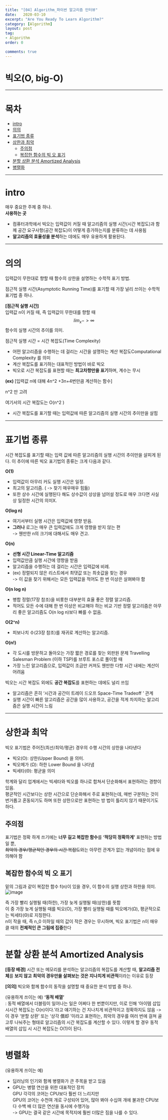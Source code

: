 ```yaml
---
title: "[04] Algorithm_파이썬 알고리즘 인터뷰"
date:   2020-03-10
excerpt: "Are You Ready To Learn Algorithm?"
category: [Algorithm]
layout: post
tag:
- Algorithm
order: 0

comments: true
---
```


# 빅오(O, big-O)

---

# 목차

- [intro](#intro)
- [의의](#의의)
- [표기법 종류](#표기법-종류)
- [상한과 최악](#상한과-최악)
  * [주의점](#주의점)
  * [복잡한 함수의 빅 오 표기](#복잡한-함수의-빅-오-표기)
- [분할 상환 분석 Amortized Analysis](#분할-상환-분석-amortized-analysis)
- [병렬화](#병렬화)



---


# intro

매우 중요한 주제 중 하나.  
**사용하는 곳**  
* 컴퓨터과학에서 빅오는 입력값이 커질 때 알고리즘의 실행 시간(시간 복잡도)과 함께 공간 요구사항(공간 복잡도)이 어떻게 증가하는지를 분류하는 데 사용됨
* **알고리즘의 효율성을 분석**하는 데에도 매우 유용하게 활용된다.

---

# 의의

입력값이 무한대로 향할 때 함수의 상한을 설명하는 수학적 표기 방법. 

점근적 실행 시간(Asymptotic Running Time)를 표기할 때 가장 널리 쓰이는 수학적 표기법 중 하나. 

**[점근적 실행 시간]**  
입력값 n이 커질 때, 즉 입력값이 무한대를 향할 때 $$lim_x->∞$$ 함수의 실행 시간의 추이를 의미. 

점근적 실행 시간 = 시간 복잡도(Time Complexity)  
* 어떤 알고리즘을 수행하는 데 걸리는 시간을 설명하는 계산 복잡도Computational Complexity 를 의미  
* 계산 복잡도를 표기하는 대표적인 방법이 바로 빅오  
* 빅오로 시간 복잡도를 표현할 때는 **최고차항만을 표기**하며, 계수는 무시  

**(ex)**
[입력값 n에 대해 4n^2 +3n+4번만큼 계산하는 함수]

n^2 만 고려

여기서의 시간 복잡도는 O(n^2 )

* 시간 복잡도를 표기할 때는 입력값에 따른 알고리즘의 실행 시간의 추이만을 살핌
 
---


# 표기법 종류

시간 복잡도를 표기할 때는 입력 값에 따른 알고리즘의 실행 시간의 추이만을 살피게 된다. 이 추이에 따른 빅오 표기법의 종류는 크게 다음과 같다.

**O(1)**  
* 입력값이 아무리 커도 실행 시간은 일정.   
* 최고의 알고리즘. ( -> 찾기 매우매우 힘듦)  
* 또한 상수 시간에 실행된다 해도 상수값이 상상을 넘어설 정도로 매우 크다면 사실상 일정한 시간의 의미X.   


**O(log n)**  
* 여기서부터 실행 시간은 입력값에 영향 받음.    
* **그러나** 로그는 매우 큰 입력값에도 크게 영향을 받지 않는 편  
-> 웬만한 n의 크기에 대해서도 매우 견고.   


**O(n)**  
* **선형 시간 Linear-Time 알고리즘**  
* 입력값만큼 실행 시간에 영향을 받음  
* 알고리즘을 수행하는 데 걸리는 시간은 입력값에 비례.   
* (ex) 정렬되지 않은 리스트에서 최댓값 또는 최솟값을 찾는 경우  
-> 이 값을 찾기 위해서는 모든 입력값을 적어도 한 번 이상은 살펴봐야 함  

**O(n log n)**
* 병합 정렬(17장 참조)을 비롯한 대부분의 효율 좋은 정렬 알고리즘. 
* 적어도 모든 수에 대해 한 번 이상은 비교해야 하는 비교 기반 정렬 알고리즘은 아무리 좋은 알고리즘도 O(n log n)보다 빠를 수 없음.  

**O(2^n)**
* 피보나치 수(23장 참조)를 재귀로 계산하는 알고리즘. 

**O(n!)**
* 각 도시를 방문하고 돌아오는 가장 짧은 경로를 찾는 외판원 문제 Travelling Salesman Problem (이하 TSP)를 브루트 포스로 풀이할 때  
* 가장 느린 알고리즘으로, 입력값이 조금만 커져도 웬만한 다항 시간 내에는 계산이 어려움  


빅오는 시간 복잡도 외에도 **공간 복잡도**를 표현하는 데에도 널리 쓰임   

* 알고리즘은 흔히 ‘시간과 공간이 트레이 드오프 Space-Time Tradeoff ’ 관계  
* 실행 시간이 빠른 알고리즘은 공간을 많이 사용하고, 공간을 적게 차지하는 알고리즘은 실행 시간이 느림  

---


# 상한과 최악

빅오 표기법은 주어진(최선/최악/평균) 경우의 수행 시간의 상한을 나타낸다

* 빅오(O): 상한(Upper Bound) 을 의미. 
* 빅오메가 (Ω): 하한 Lower Bound 을 나타냄
* 빅세타(Θ): 평균을 의미

학계와 달리 업계에서는 빅세타와 빅오를 하나로 합쳐서 단순화해서 표현하려는 경향이 있음.  
평균적인 시간보다는 상한 시간으로 단순화해서 주로 표현하는데, 매번 구분하는 것이 번거롭고 혼동되기도 하며 또한 상한으로만 표현하는 방 법이 틀리지 않기 때문이기도 하다.


## 주의점
표기법은 정확 하게 쓰기에는 **너무 길고 복잡한 함수**를 **‘적당히 정확하게’** 표현하는 방법일 뿐,  
~~최악의 경우/평균적인 경우의 시간 복잡도~~와는 아무런 관계가 없는 개념이라는 점에 유의해야 함
 
## 복잡한 함수의 빅 오 표기
밑의 그림과 같이 복잡한 함수 f(n)이 있을 경우, 이 함수의 실행 상한과 하한을 의미. 
![image](https://user-images.githubusercontent.com/76824611/113368893-d142e180-939a-11eb-96fe-ad4433117839.png)

즉 가장 빨리 실행될 때(하한), 가장 늦게 실행될 때(상한)를 뜻함  
이 중 가장 늦게 실행될 때를 빅오(O), 가장 빨리 실행될 때를 빅오메가(Ω), 평균적으로는 빅세타(Θ)로 지칭한다.  
n이 작을 때, 즉 n_0 이하일 때의 값이 작은 경우는 무시하며, 빅오 표기법은 n이 매우 클 때의 **전체적인 큰 그림에 집중**한다
 
---

# 분할 상환 분석 Amortized Analysis

**[등장 배경]**
시간 또는 메모리를 분석하는 알고리즘의 복잡도를 계산할 때, **알고리즘 전체**를 **보지 않고** **최악의 경우만을 살펴보는 것은 지나치게 비관적**이라는 이유로 등장

**[의의]**
빅오와 함께 함수의 동작을 설명할 때 중요한 분석 방법 중 하나. 

(유용하게 쓰이는 예)
**‘동적 배열’**  
: 동적 배열에서 더블링이 일어나는 일은 어쩌다 한 번뿐이지만, 이로 인해 ‘아이템 삽입 시시간 복잡도는 O(n)이다.’라고 얘기하는 건 지나치게 비관적이고 정확하지도 않음 
-> 이 경우 ‘분할 상환’ 또는 ‘상각 償却 ’이라고 표현하는, 최악의 경우를 여러 번에 걸쳐 골고루 나눠주는 형태로 알고리즘의 시간 복잡도를 계산할 수 있다. 
이렇게 할 경우 동적 배열의 삽입 시 시간 복잡도는 O(1)이 된다. 


---


# 병렬화

(유용하게 쓰이는 예)  
* 딥러닝의 인기와 함께 병렬화가 큰 주목을 받고 있음  
* GPU는 병렬 연산을 위한 대표적인 장치   
  GPU 각각의 코어는 CPU보다 훨씬 더 느리지만   
  GPU의 코어는 수천여 개로 구성되어 있어, 많아 봐야 수십여 개에 불과한 CPU보다 수백 배 더 많은 연산을 동시에 수행가능   
  -> GPU는 결국 같은 시간에 목적지에 훨씬 더많은 짐을 나를 수 있다. 














